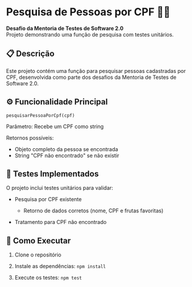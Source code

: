 # Pesquisa de Pessoas por CPF 🧑‍💻
**Desafio da Mentoria de Testes de Software 2.0**  
Projeto demonstrando uma função de pesquisa com testes unitários.

## 📋 Descrição
Este projeto contém uma função para pesquisar pessoas cadastradas por CPF, desenvolvida como parte dos desafios da Mentoria de Testes de Software 2.0.

## ⚙️ Funcionalidade Principal
`pesquisarPessoaPorCpf(cpf)`

Parâmetro: Recebe um CPF como string

Retornos possíveis: 
- Objeto completo da pessoa se encontrada
- String "CPF não encontrado" se não existir

## 🧪 Testes Implementados
O projeto inclui testes unitários para validar:

- Pesquisa por CPF existente
  - Retorno de dados corretos (nome, CPF e frutas favoritas)

- Tratamento para CPF não encontrado

## 🚀 Como Executar

1. Clone o repositório

2. Instale as dependências:
    `npm install`

3. Execute os testes:
    `npm test`
